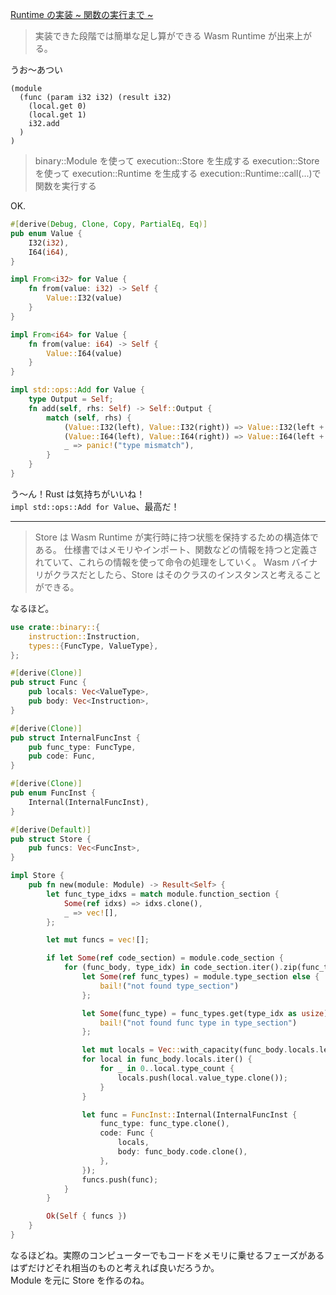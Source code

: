 [Runtime の実装 ~ 関数の実行まで ~](https://zenn.dev/skanehira/books/writing-wasm-runtime-in-rust/viewer/09_build_runtime_func_execute)

> 実装できた段階では簡単な足し算ができる Wasm Runtime が出来上がる。

うお〜あつい

```wat
(module
  (func (param i32 i32) (result i32)
    (local.get 0)
    (local.get 1)
    i32.add
  )
)
```

> binary::Module を使って execution::Store を生成する
> execution::Store を使って execution::Runtime を生成する
> execution::Runtime::call(...)で関数を実行する

OK.

```rs
#[derive(Debug, Clone, Copy, PartialEq, Eq)]
pub enum Value {
    I32(i32),
    I64(i64),
}

impl From<i32> for Value {
    fn from(value: i32) -> Self {
        Value::I32(value)
    }
}

impl From<i64> for Value {
    fn from(value: i64) -> Self {
        Value::I64(value)
    }
}

impl std::ops::Add for Value {
    type Output = Self;
    fn add(self, rhs: Self) -> Self::Output {
        match (self, rhs) {
            (Value::I32(left), Value::I32(right)) => Value::I32(left + right),
            (Value::I64(left), Value::I64(right)) => Value::I64(left + right),
            _ => panic!("type mismatch"),
        }
    }
}
```

う〜ん！Rust は気持ちがいいね！\
`impl std::ops::Add for Value`、最高だ！

---

> Store は Wasm Runtime が実行時に持つ状態を保持するための構造体である。
> 仕様書ではメモリやインポート、関数などの情報を持つと定義されていて、これらの情報を使って命令の処理をしていく。
> Wasm バイナリがクラスだとしたら、Store はそのクラスのインスタンスと考えることができる。

なるほど。

```rs
use crate::binary::{
    instruction::Instruction,
    types::{FuncType, ValueType},
};

#[derive(Clone)]
pub struct Func {
    pub locals: Vec<ValueType>,
    pub body: Vec<Instruction>,
}

#[derive(Clone)]
pub struct InternalFuncInst {
    pub func_type: FuncType,
    pub code: Func,
}

#[derive(Clone)]
pub enum FuncInst {
    Internal(InternalFuncInst),
}

#[derive(Default)]
pub struct Store {
    pub funcs: Vec<FuncInst>,
}

```

```rs
impl Store {
    pub fn new(module: Module) -> Result<Self> {
        let func_type_idxs = match module.function_section {
            Some(ref idxs) => idxs.clone(),
            _ => vec![],
        };

        let mut funcs = vec![];

        if let Some(ref code_section) = module.code_section {
            for (func_body, type_idx) in code_section.iter().zip(func_type_idxs.into_iter()) {
                let Some(ref func_types) = module.type_section else {
                    bail!("not found type_section")
                };

                let Some(func_type) = func_types.get(type_idx as usize) else {
                    bail!("not found func type in type_section")
                };

                let mut locals = Vec::with_capacity(func_body.locals.len());
                for local in func_body.locals.iter() {
                    for _ in 0..local.type_count {
                        locals.push(local.value_type.clone());
                    }
                }

                let func = FuncInst::Internal(InternalFuncInst {
                    func_type: func_type.clone(),
                    code: Func {
                        locals,
                        body: func_body.code.clone(),
                    },
                });
                funcs.push(func);
            }
        }

        Ok(Self { funcs })
    }
}
```

なるほどね。実際のコンピューターでもコードをメモリに乗せるフェーズがあるはずだけどそれ相当のものと考えれば良いだろうか。\
Module を元に Store を作るのね。
